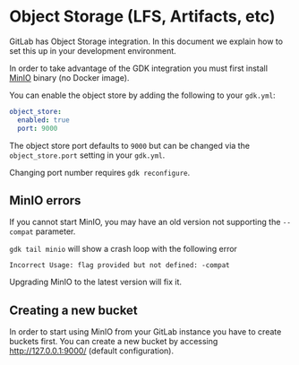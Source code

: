 # Object Storage (LFS, Artifacts, etc)

GitLab has Object Storage integration.
In this document we explain how to set this up in your development
environment.

In order to take advantage of the GDK integration you must first install
[MinIO](https://docs.minio.io/docs/minio-quickstart-guide) binary (no Docker image).

You can enable the object store by adding the following to your `gdk.yml`:

```yaml
object_store:
  enabled: true
  port: 9000
```

The object store port defaults to `9000` but can be changed via the `object_store.port` setting in your `gdk.yml`.

Changing port number requires `gdk reconfigure`.

## MinIO errors

If you cannot start MinIO, you may have an old version not supporting the `--compat` parameter.

`gdk tail minio` will show a crash loop with the following error

```plaintext
Incorrect Usage: flag provided but not defined: -compat
```

Upgrading MinIO to the latest version will fix it.

## Creating a new bucket

In order to start using MinIO from your GitLab instance you have to create buckets first.
You can create a new bucket by accessing <http://127.0.0.1:9000/> (default configuration).

